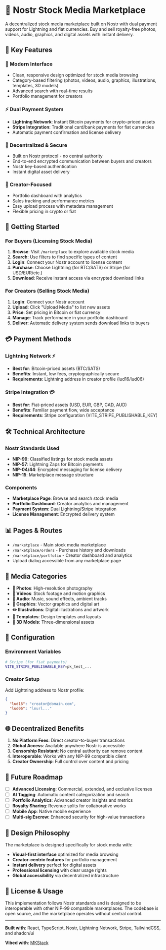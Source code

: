 # 📸 Nostr Stock Media Marketplace

A decentralized stock media marketplace built on Nostr with dual payment support for Lightning and fiat currencies. Buy and sell royalty-free photos, videos, audio, graphics, and digital assets with instant delivery.

## 🌟 Key Features

### 📱 **Modern Interface**
- Clean, responsive design optimized for stock media browsing
- Category-based filtering (photos, videos, audio, graphics, illustrations, templates, 3D models)
- Advanced search with real-time results
- Portfolio management for creators

### ⚡ **Dual Payment System**
- **Lightning Network**: Instant Bitcoin payments for crypto-priced assets
- **Stripe Integration**: Traditional card/bank payments for fiat currencies
- Automatic payment confirmation and license delivery

### 🔐 **Decentralized & Secure**
- Built on Nostr protocol - no central authority
- End-to-end encrypted communication between buyers and creators
- Nostr key-based authentication
- Instant digital asset delivery

### 🎨 **Creator-Focused**
- Portfolio dashboard with analytics
- Sales tracking and performance metrics
- Easy upload process with metadata management
- Flexible pricing in crypto or fiat

## 🚀 Getting Started

### For Buyers (Licensing Stock Media)

1. **Browse**: Visit `/marketplace` to explore available stock media
2. **Search**: Use filters to find specific types of content
3. **Login**: Connect your Nostr account to license content
4. **Purchase**: Choose Lightning (for BTC/SATS) or Stripe (for USD/EUR/etc.)
5. **Download**: Receive instant access via encrypted download links

### For Creators (Selling Stock Media)

1. **Login**: Connect your Nostr account
2. **Upload**: Click "Upload Media" to list new assets
3. **Price**: Set pricing in Bitcoin or fiat currency
4. **Manage**: Track performance in your portfolio dashboard
5. **Deliver**: Automatic delivery system sends download links to buyers

## 💳 Payment Methods

### Lightning Network ⚡
- **Best for**: Bitcoin-priced assets (BTC/SATS)
- **Benefits**: Instant, low fees, cryptographically secure
- **Requirements**: Lightning address in creator profile (lud16/lud06)

### Stripe Integration 💳
- **Best for**: Fiat-priced assets (USD, EUR, GBP, CAD, AUD)
- **Benefits**: Familiar payment flow, wide acceptance
- **Requirements**: Stripe configuration (VITE_STRIPE_PUBLISHABLE_KEY)

## 🛠 Technical Architecture

### Nostr Standards Used
- **NIP-99**: Classified listings for stock media assets
- **NIP-57**: Lightning Zaps for Bitcoin payments
- **NIP-04/44**: Encrypted messaging for license delivery
- **NIP-15**: Marketplace message structure

### Components
- **Marketplace Page**: Browse and search stock media
- **Portfolio Dashboard**: Creator analytics and management
- **Payment System**: Dual Lightning/Stripe integration
- **License Management**: Encrypted delivery system

## 📊 Pages & Routes

- `/marketplace` - Main stock media marketplace
- `/marketplace/orders` - Purchase history and downloads
- `/marketplace/portfolio` - Creator dashboard and analytics
- Upload dialog accessible from any marketplace page

## 🎯 Media Categories

- **📸 Photos**: High-resolution photography
- **🎥 Videos**: Stock footage and motion graphics
- **🎵 Audio**: Music, sound effects, ambient tracks
- **🎨 Graphics**: Vector graphics and digital art
- **✏️ Illustrations**: Digital illustrations and artwork
- **📄 Templates**: Design templates and layouts
- **🧊 3D Models**: Three-dimensional assets

## 🔧 Configuration

### Environment Variables
```bash
# Stripe (for fiat payments)
VITE_STRIPE_PUBLISHABLE_KEY=pk_test_...
```

### Creator Setup
Add Lightning address to Nostr profile:
```json
{
  "lud16": "creator@domain.com",
  "lud06": "lnurl..."
}
```

## 🌐 Decentralized Benefits

1. **No Platform Fees**: Direct creator-to-buyer transactions
2. **Global Access**: Available anywhere Nostr is accessible
3. **Censorship Resistant**: No central authority can remove content
4. **Interoperable**: Works with any NIP-99 compatible client
5. **Creator Ownership**: Full control over content and pricing

## 🚀 Future Roadmap

- [ ] **Advanced Licensing**: Commercial, extended, and exclusive licenses
- [ ] **AI Tagging**: Automatic content categorization and search
- [ ] **Portfolio Analytics**: Advanced creator insights and metrics
- [ ] **Royalty Sharing**: Revenue splits for collaborative works
- [ ] **Mobile App**: Native mobile experience
- [ ] **Multi-sig Escrow**: Enhanced security for high-value transactions

## 🎨 Design Philosophy

The marketplace is designed specifically for stock media with:
- **Visual-first interface** optimized for media browsing
- **Creator-centric features** for portfolio management
- **Instant delivery** perfect for digital assets
- **Professional licensing** with clear usage rights
- **Global accessibility** via decentralized infrastructure

## 📄 License & Usage

This implementation follows Nostr standards and is designed to be interoperable with other NIP-99 compatible marketplaces. The codebase is open source, and the marketplace operates without central control.

---

**Built with**: React, TypeScript, Nostr, Lightning Network, Stripe, TailwindCSS, and shadcn/ui

**Vibed with**: [MKStack](https://soapbox.pub/mkstack)